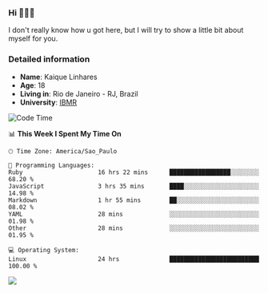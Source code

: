 ### Hi 🙋🏽‍♂️

I don't really know how u got here, but I will try to show a little bit about myself for you.

### Detailed information

* **Name**: Kaique Linhares
* **Age**: 18
* **Living in**: Rio  de Janeiro - RJ, Brazil
* **University**: [IBMR](https://www.ibmr.br/)

<!--START_SECTION:waka-->
![Code Time](http://img.shields.io/badge/Code%20Time-797%20hrs%2011%20mins-blue)

📊 **This Week I Spent My Time On** 

```text
🕑︎ Time Zone: America/Sao_Paulo

💬 Programming Languages: 
Ruby                     16 hrs 22 mins      █████████████████░░░░░░░░   68.20 % 
JavaScript               3 hrs 35 mins       ████░░░░░░░░░░░░░░░░░░░░░   14.98 % 
Markdown                 1 hr 55 mins        ██░░░░░░░░░░░░░░░░░░░░░░░   08.02 % 
YAML                     28 mins             ░░░░░░░░░░░░░░░░░░░░░░░░░   01.98 % 
Other                    28 mins             ░░░░░░░░░░░░░░░░░░░░░░░░░   01.95 % 

💻 Operating System: 
Linux                    24 hrs              █████████████████████████   100.00 % 
```


<!--END_SECTION:waka-->

<a href="https://www.linkedin.com/in/kaique-linhares-25a840208/"  target="_blank"><img src="https://img.shields.io/badge/-LinkedIn-%230077B5?style=for-the-badge&logo=linkedin&logoColor=white" target="_blank"></a>
